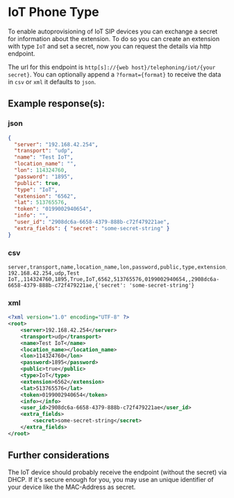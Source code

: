# IoT Phone Type

To enable autoprovisioning of IoT SIP devices you can exchange a secret for
information about the extension. To do so you can create an extension with type
`IoT` and set a secret, now you can request the details via http endpoint.

The url for this endpoint is `http[s]://{web host}/telephoning/iot/{your secret}`. You can optionally
append a `?format={format}` to receive the data in `csv` or `xml` it defaults
to `json`.

## Example response(s):

### json

```json
{
  "server": "192.168.42.254",
  "transport": "udp",
  "name": "Test IoT",
  "location_name": "",
  "lon": 114324760,
  "password": "1895",
  "public": true,
  "type": "IoT",
  "extension": "6562",
  "lat": 513765576,
  "token": "0199002940654",
  "info": "",
  "user_id": "2908dc6a-6658-4379-888b-c72f479221ae",
  "extra_fields": { "secret": "some-secret-string" }
}
```

### csv

```csv
server,transport,name,location_name,lon,password,public,type,extension,lat,token,info,user_id,extra_fields
192.168.42.254,udp,Test IoT,,114324760,1895,True,IoT,6562,513765576,0199002940654,,2908dc6a-6658-4379-888b-c72f479221ae,{'secret': 'some-secret-string'}
```

### xml

```xml
<?xml version="1.0" encoding="UTF-8" ?>
<root>
    <server>192.168.42.254</server>
    <transport>udp</transport>
    <name>Test IoT</name>
    <location_name></location_name>
    <lon>114324760</lon>
    <password>1895</password>
    <public>true</public>
    <type>IoT</type>
    <extension>6562</extension>
    <lat>513765576</lat>
    <token>0199002940654</token>
    <info></info>
    <user_id>2908dc6a-6658-4379-888b-c72f479221ae</user_id>
    <extra_fields>
        <secret>some-secret-string</secret>
    </extra_fields>
</root>
```

## Further considerations

The IoT device should probably receive the endpoint (without the secret) via DHCP. If it's secure enough for you, you may use an unique identifier of your device like the MAC-Address as secret.
